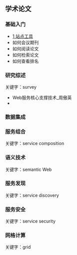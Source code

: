 ## 学术论文



### 基础入门

* [1 站点工具](基础入门/1站点工具.md)
* 如何会议期刊
* 如何阅读论文
* 如何检索论文
* 如何查看排名



### 研究综述

关键字：survey

* Web服务核心支撑技术_周傲英
* 



### 数据集成



### 服务组合

关键字：service composition



### 语义技术

关键字：semantic Web



### 服务发现

关键字：service discovery



### 服务安全

关键字：service security



### 网格计算

关键字：grid





